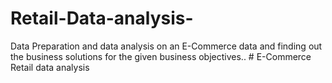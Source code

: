 # Retail-Data-analysis-
Data Preparation and data analysis on an E-Commerce data and finding out the business solutions for the given business objectives.. 
                                                               # E-Commerce Retail data analysis
